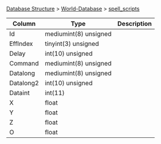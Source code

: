 [Database Structure](Database-Structure) > [World-Database](World-Database) > [spell_scripts](spell_scripts)

Column | Type | Description
--- | --- | ---
Id | mediumint(8) unsigned | 
EffIndex | tinyint(3) unsigned | 
Delay | int(10) unsigned | 
Command | mediumint(8) unsigned | 
Datalong | mediumint(8) unsigned | 
Datalong2 | int(10) unsigned | 
Dataint | int(11) | 
X | float | 
Y | float | 
Z | float | 
O | float | 
